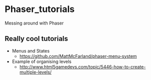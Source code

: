 # Phaser_tutorials
Messing around with Phaser

## Really cool tutorials

* Menus and States
  * https://github.com/MattMcFarland/phaser-menu-system
* Example of organising levels
  * http://www.html5gamedevs.com/topic/5446-how-to-create-multiple-levels/
